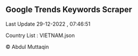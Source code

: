 

## Google Trends Keywords Scraper 
 
Last Update 29-12-2022 , 07:46:51

Country List :
VIETNAM.json



© Abdul Muttaqin 
